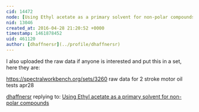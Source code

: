 ```yaml
---
cid: 14472
node: [Using Ethyl acetate as a primary solvent for non-polar compounds](../notes/dhaffnersr/04-28-2016/using-ethyl-acetate-as-a-primary-solvent-for-non-polar-compounds)
nid: 13046
created_at: 2016-04-28 21:20:52 +0000
timestamp: 1461878452
uid: 461120
author: [dhaffnersr](../profile/dhaffnersr)
---
```


I also uploaded the raw data if anyone is interested and put this in a set, here they are:

https://spectralworkbench.org/sets/3260  raw data for 2 stroke motor oil tests apr28



[dhaffnersr](../profile/dhaffnersr) replying to: [Using Ethyl acetate as a primary solvent for non-polar compounds](../notes/dhaffnersr/04-28-2016/using-ethyl-acetate-as-a-primary-solvent-for-non-polar-compounds)

